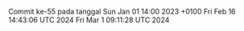 Commit ke-55 pada tanggal Sun Jan 01 14:00 2023 +0100
Fri Feb 16 14:43:06 UTC 2024
Fri Mar  1 09:11:28 UTC 2024
